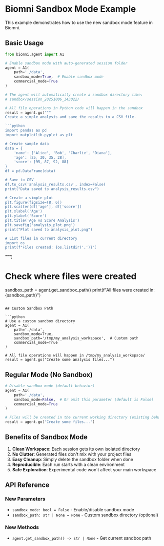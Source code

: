 # Biomni Sandbox Mode Example

This example demonstrates how to use the new sandbox mode feature in Biomni.

## Basic Usage

```python
from biomni.agent import A1

# Enable sandbox mode with auto-generated session folder
agent = A1(
    path='./data',
    sandbox_mode=True,  # Enable sandbox mode
    commercial_mode=True
)

# The agent will automatically create a sandbox directory like:
# sandbox/session_20251006_143022/

# All file operations in Python code will happen in the sandbox
result = agent.go("""
Create a simple analysis and save the results to a CSV file.

```python
import pandas as pd
import matplotlib.pyplot as plt

# Create sample data
data = {
    'name': ['Alice', 'Bob', 'Charlie', 'Diana'],
    'age': [25, 30, 35, 28],
    'score': [95, 87, 92, 88]
}
df = pd.DataFrame(data)

# Save to CSV
df.to_csv('analysis_results.csv', index=False)
print("Data saved to analysis_results.csv")

# Create a simple plot
plt.figure(figsize=(8, 6))
plt.scatter(df['age'], df['score'])
plt.xlabel('Age')
plt.ylabel('Score')
plt.title('Age vs Score Analysis')
plt.savefig('analysis_plot.png')
print("Plot saved to analysis_plot.png")

# List files in current directory
import os
print(f"Files created: {os.listdir('.')}")
```
""")

# Check where files were created
sandbox_path = agent.get_sandbox_path()
print(f"All files were created in: {sandbox_path}")
```

## Custom Sandbox Path

```python
# Use a custom sandbox directory
agent = A1(
    path='./data',
    sandbox_mode=True,
    sandbox_path='/tmp/my_analysis_workspace',  # Custom path
    commercial_mode=True
)

# All file operations will happen in /tmp/my_analysis_workspace/
result = agent.go("Create some analysis files...")
```

## Regular Mode (No Sandbox)

```python
# Disable sandbox mode (default behavior)
agent = A1(
    path='./data',
    sandbox_mode=False,  # Or omit this parameter (default is False)
    commercial_mode=True
)

# Files will be created in the current working directory (existing behavior)
result = agent.go("Create some files...")
```

## Benefits of Sandbox Mode

1. **Clean Workspace**: Each session gets its own isolated directory
2. **No Clutter**: Generated files don't mix with your project files
3. **Easy Cleanup**: Simply delete the sandbox folder when done
4. **Reproducible**: Each run starts with a clean environment
5. **Safe Exploration**: Experimental code won't affect your main workspace

## API Reference

### New Parameters

- `sandbox_mode: bool = False` - Enable/disable sandbox mode
- `sandbox_path: str | None = None` - Custom sandbox directory (optional)

### New Methods

- `agent.get_sandbox_path() -> str | None` - Get current sandbox path
